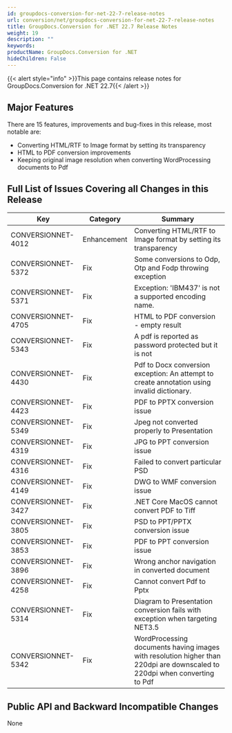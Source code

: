 ```yaml
---
id: groupdocs-conversion-for-net-22-7-release-notes
url: conversion/net/groupdocs-conversion-for-net-22-7-release-notes
title: GroupDocs.Conversion for .NET 22.7 Release Notes
weight: 19
description: ""
keywords: 
productName: GroupDocs.Conversion for .NET
hideChildren: False
---
```

{{< alert style="info" >}}This page contains release notes for GroupDocs.Conversion for .NET 22.7{{< /alert >}}

## Major Features

There are 15 features, improvements and bug-fixes in this release, most notable are:

* Converting HTML/RTF to Image format by setting its transparency
* HTML to PDF conversion improvements
* Keeping original image resolution when converting WordProcessing documents to Pdf

## Full List of Issues Covering all Changes in this Release

| Key | Category | Summary |
| --- | --- | --- |
| CONVERSIONNET-4012 | Enhancement | Converting HTML/RTF to Image format by setting its transparency |
| CONVERSIONNET-5372 | Fix | Some conversions to Odp, Otp and Fodp throwing exception |
| CONVERSIONNET-5371 | Fix | Exception: 'IBM437' is not a supported encoding name. |
| CONVERSIONNET-4705 | Fix | HTML to PDF conversion - empty result |
| CONVERSIONNET-5343 | Fix | A pdf is reported as password protected but it is not |
| CONVERSIONNET-4430 | Fix | Pdf to Docx conversion exception: An attempt to create annotation using invalid dictionary. |
| CONVERSIONNET-4423 | Fix | PDF to PPTX conversion issue |
| CONVERSIONNET-5349 | Fix | Jpeg not converted properly to Presentation |
| CONVERSIONNET-4319 | Fix | JPG to PPT conversion issue |
| CONVERSIONNET-4316 | Fix | Failed to convert particular PSD |
| CONVERSIONNET-4149 | Fix | DWG to WMF conversion issue |
| CONVERSIONNET-3427 | Fix | .NET Core MacOS cannot convert PDF to Tiff |
| CONVERSIONNET-3805 | Fix | PSD to PPT/PPTX conversion issue |
| CONVERSIONNET-3853 | Fix | PDF to PPT conversion issue |
| CONVERSIONNET-3896 | Fix | Wrong anchor navigation in converted document  |
| CONVERSIONNET-4258 | Fix | Cannot convert Pdf to Pptx |
| CONVERSIONNET-5314 | Fix | Diagram to Presentation conversion fails with exception when targeting NET3.5 |
| CONVERSIONNET-5342 | Fix | WordProcessing documents having images with resolution higher than 220dpi are downscaled to 220dpi when converting to Pdf |


## Public API and Backward Incompatible Changes

None